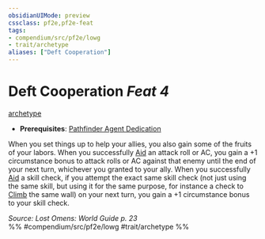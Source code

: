 ```yaml
---
obsidianUIMode: preview
cssclass: pf2e,pf2e-feat
tags:
- compendium/src/pf2e/lowg
- trait/archetype
aliases: ["Deft Cooperation"]
---
```

# Deft Cooperation  *Feat 4*  
[archetype](../../Rules/traits/archetype.md)  

- **Prerequisites**: [Pathfinder Agent Dedication](pathfinder-agent-dedication-lowg.md)

When you set things up to help your allies, you also gain some of the fruits of your labors. When you successfully [Aid](../../Rules/actions/aid.md) an attack roll or AC, you gain a +1 circumstance bonus to attack rolls or AC against that enemy until the end of your next turn, whichever you granted to your ally. When you successfully [Aid](../../Rules/actions/aid.md) a skill check, if you attempt the exact same skill check (not just using the same skill, but using it for the same purpose, for instance a check to [Climb](../../Rules/actions/climb.md) the same wall) on your next turn, you gain a +1 circumstance bonus to your skill check.

*Source: Lost Omens: World Guide p. 23*  
%% #compendium/src/pf2e/lowg #trait/archetype %%